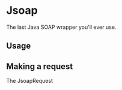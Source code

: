 # Jsoap
The last Java SOAP wrapper you'll ever use.

## Usage



## Making a request

The JsoapRequest 